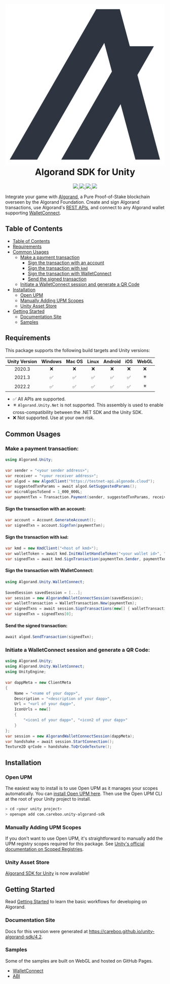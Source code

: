 <h1 id="unity-algorand-sdk" align="center">
<picture>
  <img alt="The Algorand Logo" src="docs/images/algorand_logo_mark.svg"/>
</picture>
<br/>
Algorand SDK for Unity

</h1>
<p align="center">
  <a href="LICENSE.md">
    <img src="https://img.shields.io/github/license/CareBoo/unity-algorand-sdk"/>
  </a>
  <a href="https://github.com/CareBoo/unity-algorand-sdk/actions/workflows/test.yaml">
    <img src="https://img.shields.io/github/actions/workflow/status/CareBoo/unity-algorand-sdk/test.yaml?branch=main&label=tests"/>
  </a>
  <a href="https://www.npmjs.com/package/com.careboo.unity-algorand-sdk">
    <img src="https://img.shields.io/npm/v/com.careboo.unity-algorand-sdk"/>
  </a>
  <a href="https://openupm.com/packages/com.careboo.unity-algorand-sdk/">
    <img src="https://img.shields.io/npm/v/com.careboo.unity-algorand-sdk?label=openupm&registry_uri=https://package.openupm.com"/>
  </a>
</p>

</h1>

Integrate your game with [Algorand](https://www.algorand.com/), a Pure Proof-of-Stake blockchain overseen by the Algorand Foundation.
Create and sign Algorand transactions, use Algorand's [REST APIs](https://developer.algorand.org/docs/rest-apis/restendpoints/),
and connect to any Algorand wallet supporting [WalletConnect](https://developer.algorand.org/docs/get-details/walletconnect/).

## Table of Contents

- [Table of Contents](#table-of-contents)
- [Requirements](#requirements)
- [Common Usages](#common-usages)
  - [Make a payment transaction](#make-a-payment-transaction)
    - [Sign the transaction with an account](#sign-the-transaction-with-an-account)
    - [Sign the transaction with `kmd`](#sign-the-transaction-with-kmd)
    - [Sign the transaction with WalletConnect](#sign-the-transaction-with-walletconnect)
    - [Send the signed transaction](#send-the-signed-transaction)
  - [Initiate a WalletConnect session and generate a QR Code](#initiate-a-walletconnect-session-and-generate-a-qr-code)
- [Installation](#installation)
  - [Open UPM](#open-upm)
  - [Manually Adding UPM Scopes](#manually-adding-upm-scopes)
  - [Unity Asset Store](#unity-asset-store)
- [Getting Started](#getting-started)
  - [Documentation Site](#documentation-site)
  - [Samples](#samples)

## Requirements

This package supports the following build targets and Unity versions:

| Unity Version |      Windows       |       Mac OS       |       Linux        |      Android       |        iOS         |           WebGL            |
| :-----------: | :----------------: | :----------------: | :----------------: | :----------------: | :----------------: | :------------------------: |
|    2020.3     |        :x:         |        :x:         |        :x:         |        :x:         |        :x:         |            :x:             |
|    2021.3     | :white_check_mark: | :white_check_mark: | :white_check_mark: | :white_check_mark: | :white_check_mark: | :eight_pointed_black_star: |
|    2022.2     | :white_check_mark: | :white_check_mark: | :white_check_mark: | :white_check_mark: | :white_check_mark: | :eight_pointed_black_star: |

- :white_check_mark: All APIs are supported.
- :eight_pointed_black_star: `Algorand.Unity.Net` is not supported. This assembly is used to enable cross-compatibility between the .NET SDK and the Unity SDK.
- :x: Not supported. Use at your own risk.

## Common Usages

### Make a payment transaction:

```csharp
using Algorand.Unity;

var sender = "<your sender address>";
var receiver = "<your receiver address>";
var algod = new AlgodClient("https://testnet-api.algonode.cloud");
var suggestedTxnParams = await algod.GetSuggestedParams();
var microAlgosToSend = 1_000_000L;
var paymentTxn = Transaction.Payment(sender, suggestedTxnParams, receiver, microAlgosToSend);
```

#### Sign the transaction with an account:

```csharp
var account = Account.GenerateAccount();
var signedTxn = account.SignTxn(paymentTxn);
```

#### Sign the transaction with `kmd`:

```csharp
var kmd = new KmdClient("<host of kmd>");
var walletToken = await kmd.InitWalletHandleToken("<your wallet id>", "<your wallet password>");
var signedTxn = await kmd.SignTransaction(paymentTxn.Sender, paymentTxn.ToSignatureMessage(), walletToken, "<your kmd wallet password>");
```

#### Sign the transaction with WalletConnect:

```csharp
using Algorand.Unity.WalletConnect;

SavedSession savedSession = [...];
var session = new AlgorandWalletConnectSession(savedSession);
var walletTransaction = WalletTransaction.New(paymentTxn);
var signedTxns = await session.SignTransactions(new[] { walletTransaction });
var signedTxn = signedTxns[0];
```

#### Send the signed transaction:

```csharp
await algod.SendTransaction(signedTxn);
```

### Initiate a WalletConnect session and generate a QR Code:

```csharp
using Algorand.Unity;
using Algorand.Unity.WalletConnect;
using UnityEngine;

var dappMeta = new ClientMeta
{
    Name = "<name of your dapp>",
    Description = "<description of your dapp>",
    Url = "<url of your dapp>",
    IconUrls = new[]
    {
        "<icon1 of your dapp>", "<icon2 of your dapp>"
    }
};
var session = new AlgorandWalletConnectSession(dappMeta);
var handshake = await session.StartConnection();
Texture2D qrCode = handshake.ToQrCodeTexture();
```

## Installation

### Open UPM

The easiest way to install is to use Open UPM as it manages your scopes automatically.
You can [install Open UPM here](https://openupm.com/docs/getting-started.html).
Then use the Open UPM CLI at the root of your Unity project to install.

```sh
> cd <your unity project>
> openupm add com.careboo.unity-algorand-sdk
```

### Manually Adding UPM Scopes

If you don't want to use Open UPM, it's straightforward to manually add the UPM registry scopes
required for this package. See [Unity's official documentation on Scoped Registries](https://docs.unity3d.com/Manual/upm-scoped.html).

### Unity Asset Store

[Algorand SDK for Unity](https://u3d.as/31Er) is now available!

## Getting Started

Read [Getting Started](docs/getting_started.md) to learn the basic workflows for developing on Algorand.

### Documentation Site

Docs for this version were generated at https://careboo.github.io/unity-algorand-sdk/4.2.

### Samples

Some of the samples are built on WebGL and hosted on GitHub Pages.

- [WalletConnect](https://careboo.github.io/unity-algorand-sdk/walletconnect)
- [ABI](https://careboo.github.io/unity-algorand-sdk/abi)
